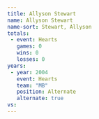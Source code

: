 ```yaml
---
title: Allyson Stewart
name: Allyson Stewart
name-sort: Stewart, Allyson
totals:
 - event: Hearts
   games: 0
   wins: 0
   losses: 0
years:
 - year: 2004
   event: Hearts
   team: "MB"
   position: Alternate
   alternate: true
vs:
---
```

